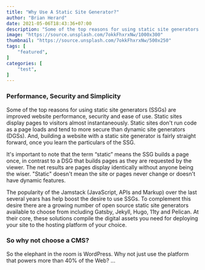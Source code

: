 ```yaml
---
title: "Why Use A Static Site Generator?"
author: "Brian Herard"
date: 2021-05-06T18:43:36+07:00
description: "Some of the top reasons for using static site generators are improved website performance, security and ease of use..."
image: "https://source.unsplash.com/7okkFhxrxNw/1000x300"
thumbnail: "https://source.unsplash.com/7okkFhxrxNw/500x250"
tags: [
    "featured",
]
categories: [
    "test",
]
---
```


### Performance, Security and Simplicity

Some of the top reasons for using static site generators (SSGs) are improved website performance, security and ease of use. Static sites display pages to visitors almost instantaneously. Static sites don't run code as a page loads and tend to more secure than dynamic site generators (DGSs). And, building a website with a static site generator is fairly straight forward, once you learn the particulars of the SSG.  

It's important to note that the term “static” means the SSG builds a page once, in contrast to a DSG that builds pages as they are requested by the viewer. The net results are pages display identically without anyone being the wiser. "Static" doesn't mean the site or pages never change or doesn't have dynamic features.  

The popularity of the Jamstack (JavaScript, APIs and Markup) over the last several years has help boost the desire to use SSGs. To complement this desire there are a growing number of open source static site generators available to choose from including Gatsby, Jekyll, Hugo, 11ty and Pelican. At their core, these solutions compile the digital assets you need for deploying your site to the hosting platform of your choice.  

### So why not choose a CMS?

So the elephant in the room is WordPress. Why not just use the platform that powers more than 40% of the Web? ...
